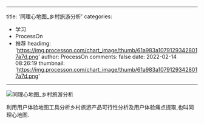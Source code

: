 
---
title: '同理心地图_乡村旅游分析'
categories: 
 - 学习
 - ProcessOn
 - 推荐
headimg: 'https://img.processon.com/chart_image/thumb/61a983a10791293428017a7d.png'
author: ProcessOn
comments: false
date: 2022-02-14 08:26:19
thumbnail: 'https://img.processon.com/chart_image/thumb/61a983a10791293428017a7d.png'
---

<div>   
<img class="thumb" alt="同理心地图_乡村旅游分析" src="https://img.processon.com/chart_image/thumb/61a983a10791293428017a7d.png" referrerpolicy="no-referrer">
<p>利用用户体验地图工具分析乡村旅游产品可行性分析及用户体验痛点提取,也叫同理心地图.</p>  
</div>
            